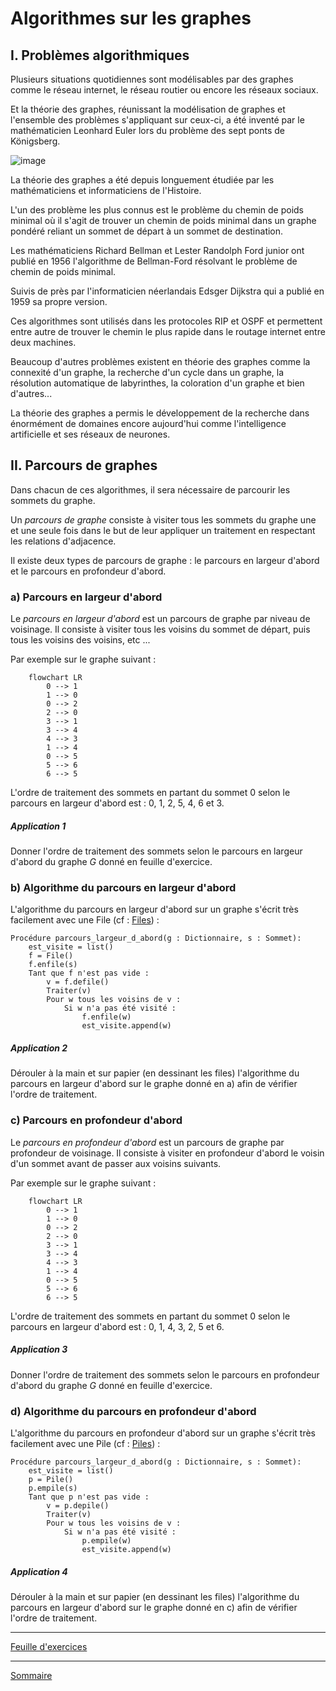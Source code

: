 # Algorithmes sur les graphes

## I. Problèmes algorithmiques

Plusieurs situations quotidiennes sont modélisables par des graphes comme le réseau internet, le réseau routier ou encore les réseaux sociaux. 

Et la théorie des graphes, réunissant la modélisation de graphes et l'ensemble des problèmes s'appliquant sur ceux-ci, a été inventé par le mathématicien Leonhard Euler lors du problème des sept ponts de Königsberg.

![image](./img/leonhard_euler.jpg)

La théorie des graphes a été depuis longuement étudiée par les mathématiciens et informaticiens de l'Histoire. 

L'un des problème les plus connus est le problème du chemin de poids minimal où il s'agit de trouver un chemin de poids minimal dans un graphe pondéré reliant un sommet de départ à un sommet de destination. 

Les mathématiciens Richard Bellman et Lester Randolph Ford junior ont publié en 1956 l'algorithme de Bellman-Ford résolvant le problème de chemin de poids minimal.

Suivis de près par l'informaticien néerlandais Edsger Dijkstra qui a publié en 1959 sa propre version.

Ces algorithmes sont utilisés dans les protocoles RIP et OSPF et permettent entre autre de trouver le chemin le plus rapide dans le routage internet entre deux machines.

Beaucoup d'autres problèmes existent en théorie des graphes comme la connexité d'un graphe, la recherche d'un cycle dans un graphe, la résolution automatique de labyrinthes, la coloration d'un graphe et bien d'autres...

La théorie des graphes a permis le développement de la recherche dans énormément de domaines encore aujourd'hui comme l'intelligence artificielle et ses réseaux de neurones.

## II. Parcours de graphes

Dans chacun de ces algorithmes, il sera nécessaire de parcourir les sommets du graphe.

Un *parcours de graphe* consiste à visiter tous les sommets du graphe une et une seule fois dans le but de leur appliquer un traitement en respectant les relations d'adjacence.

Il existe deux types de parcours de graphe : le parcours en largeur d'abord et le parcours en profondeur d'abord.

### a) Parcours en largeur d'abord

Le *parcours en largeur d'abord* est un parcours de graphe par niveau de voisinage. Il consiste à visiter tous les voisins du sommet de départ, puis tous les voisins des voisins, etc ...

Par exemple sur le graphe suivant :

```mermaid
    flowchart LR
        0 --> 1
        1 --> 0
        0 --> 2
        2 --> 0
        3 --> 1
        3 --> 4
        4 --> 3
        1 --> 4
        0 --> 5
        5 --> 6
        6 --> 5
```

L'ordre de traitement des sommets en partant du sommet $0$ selon le parcours en largeur d'abord est : $0$, $1$, $2$, $5$, $4$, $6$ et $3$.

##### Application 1

Donner l'ordre de traitement des sommets selon le parcours en largeur d'abord du graphe $G$ donné en feuille d'exercice.

### b) Algorithme du parcours en largeur d'abord

L'algorithme du parcours en largeur d'abord sur un graphe s'écrit très facilement avec une File (cf : [Files](./../Structures_linéaires_de_données/Files.md)) :

```algo
Procédure parcours_largeur_d_abord(g : Dictionnaire, s : Sommet):
    est_visite = list()
    f = File()
    f.enfile(s)
    Tant que f n'est pas vide :
        v = f.defile()
        Traiter(v)
        Pour w tous les voisins de v :
            Si w n'a pas été visité :
                f.enfile(w)
                est_visite.append(w)
```

##### Application 2

Dérouler à la main et sur papier (en dessinant les files) l'algorithme du parcours en largeur d'abord sur le graphe donné en a) afin de vérifier l'ordre de traitement.

### c) Parcours en profondeur d'abord

Le *parcours en profondeur d'abord* est un parcours de graphe par profondeur de voisinage. Il consiste à visiter en profondeur d'abord le voisin d'un sommet avant de passer aux voisins suivants.

Par exemple sur le graphe suivant :


```mermaid
    flowchart LR
        0 --> 1
        1 --> 0
        0 --> 2
        2 --> 0
        3 --> 1
        3 --> 4
        4 --> 3
        1 --> 4
        0 --> 5
        5 --> 6
        6 --> 5
```

L'ordre de traitement des sommets en partant du sommet $0$ selon le parcours en largeur d'abord est : $0$, $1$, $4$, $3$, $2$, $5$ et $6$.

##### Application 3

Donner l'ordre de traitement des sommets selon le parcours en profondeur d'abord du graphe $G$ donné en feuille d'exercice.

### d) Algorithme du parcours en profondeur d'abord

L'algorithme du parcours en profondeur d'abord sur un graphe s'écrit très facilement avec une Pile (cf : [Piles](./../Structures_linéaires_de_données/Piles.md)) :

```algo
Procédure parcours_largeur_d_abord(g : Dictionnaire, s : Sommet):
    est_visite = list()
    p = Pile()
    p.empile(s)
    Tant que p n'est pas vide :
        v = p.depile()
        Traiter(v)
        Pour w tous les voisins de v :
            Si w n'a pas été visité :
                p.empile(w)
                est_visite.append(w)
```

##### Application 4

Dérouler à la main et sur papier (en dessinant les files) l'algorithme du parcours en largeur d'abord sur le graphe donné en c) afin de vérifier l'ordre de traitement.

_______________

[Feuille d'exercices](./Exercices/Exercices_algorithmes_sur_les_graphes.md)

_______________

[Sommaire](./../README.md)